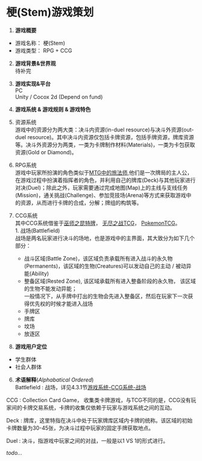 # 梗(Stem)游戏策划

1. **游戏概要**

  - 游戏名称： 梗(Stem)
  - 游戏类型： RPG + CCG

2. **游戏背景&世界观**<br>
  待补完

3. **游戏实现&平台**<br>
  PC<br>
  Unity / Cocox 2d (Depend on fund)

4. **游戏系统 & 游戏规则 & 游戏特色**
  1. 资源系统<br>
  游戏中的资源分为两大类：决斗内资源(in-duel resource)与决斗外资源(out-duel resource)。其中决斗内资源仅包括卡牌资源，包括手牌资源，牌库资源等。决斗外资源分为两类，一类为卡牌制作材料(Materials)，一类为卡包获取资源(Gold or Diamond)。
  2. RPG系统<br>
  游戏中玩家所扮演的角色类似于[MTG中的旅法师](https://magic.wizards.com/en/story/planeswalkers),他们是一次牌局的主人公，在游戏过程中扮演着指挥者的角色，并利用自己的牌库(Deck)与其他玩家进行对决(Duel)；除此之外，玩家需要通过完成地图(Map)上的主线与支线任务(Mission)，通关挑战(Challenge)、参加竞技场(Arena)等方式来获取游戏中的资源，从而进行卡牌的合成，分解；牌组的构筑等。
  3. CCG系统<br>
  其中CCG系统借鉴于[巫师之昆特牌](https://www.playgwent.cn/index)，
  [无尽之战TCG](http://store.steampowered.com/app/257730/Infinity_Wars_Animated_Trading_Card_Game/)， [PokemonTCG](https://www.pokemon.com/us/pokemon-tcg/play-online/)。<br>
    1. <a name="battlefield"></a>战场(Battlefield)<br>
  战场是两名玩家进行决斗的场地，也是游戏中的主界面，其大致分为如下几个部分：<br>
        * 战斗区域(Battle Zone)，该区域负责承载所有进入战斗的永久物(Permanents)，该区域的生物(Creatures)可以发动自己的主动 / 被动异能(Ability)
        * 整备区域(Rested Zone), 该区域承载所有进入整备阶段的永久物， 该区域的生物不能发动异能；  
          一般情况下，从手牌中打出的生物会先进入整备区，然后在玩家下一次获得优先权的时候才能进入战场
        * 手牌区
        * 牌库
        * 坟场
        * 放逐区

5. **游戏用户定位**  
  * 学生群体
  * 社会人群体

6. **术语解释**(*Alphabatical Ordered*)  
  Battlefield : 战场，详见4.3.1节[游戏系统-CCG系统-战场](#battlefield)

  CCG : Collection Card Game， 收集类卡牌游戏，与TCG不同的是，CCG没有玩家间的卡牌交易系统，卡牌的收集仅依赖于玩家与游戏系统之间的互动。  

  Deck : 牌库，这里特指在决斗中处于玩家牌库区域内卡牌的统称。该区域的初始卡牌数量为30-45张，为决斗过程中玩家的固定手牌获取地点。

  Duel : 决斗，指游戏中玩家之间的对战，一般是以1 VS 1的形式进行。  

  *todo...*

